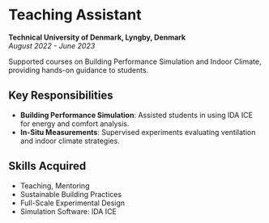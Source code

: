 # Teaching Assistant  
**Technical University of Denmark, Lyngby, Denmark**  
*August 2022 - June 2023*

Supported courses on Building Performance Simulation and Indoor Climate, providing hands-on guidance to students.  

## Key Responsibilities
- **Building Performance Simulation**: Assisted students in using IDA ICE for energy and comfort analysis.  
- **In-Situ Measurements**: Supervised experiments evaluating ventilation and indoor climate strategies.  

## Skills Acquired
- Teaching, Mentoring  
- Sustainable Building Practices  
- Full-Scale Experimental Design  
- Simulation Software: IDA ICE  
